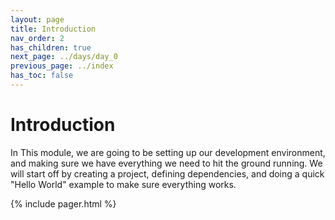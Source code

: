 ```yaml
---
layout: page
title: Introduction
nav_order: 2
has_children: true
next_page: ../days/day_0
previous_page: ../index
has_toc: false
---
```

# Introduction
In This module, we are going to be setting up our development environment, and making sure we have everything we need to hit the 
ground running. We will start off by creating a project, defining dependencies, and doing a quick "Hello World" example to make sure 
everything works.

{% include pager.html %}